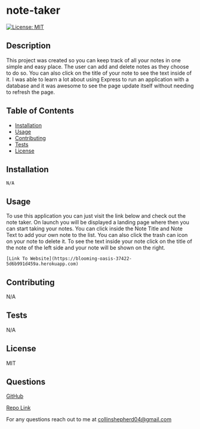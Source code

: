 # note-taker

[![License: MIT](https://img.shields.io/badge/License-MIT-yellow.svg)](https://opensource.org/licenses/MIT)

## Description

This project was created so you can keep track of all your notes in one simple and easy place. The user can add and delete notes as they choose to do so. You can also click on the title of your note to see the text inside of it. I was able to learn a lot about using Express to run an application with a database and it was awesome to see the page update itself without needing to refresh the page.

## Table of Contents

- [Installation](#installation)
- [Usage](#usage)
- [Contributing](#contributing)
- [Tests](#tests)
- [License](#license)

## Installation

```
N/A
```

## Usage

To use this application you can just visit the link below and check out the note taker. On launch you will be displayed a landing page where then you can start taking your notes. You can click inside the Note Title and Note Text to add your own note to the list. You can also click the trash can icon on your note to delete it. To see the text inside your note click on the title of the note of the left side and your note will be shown on the right.

```
[Link To Website](https://blooming-oasis-37422-5d6b991d459a.herokuapp.com)
```

## Contributing

N/A

## Tests

N/A

## License

MIT

## Questions

[GitHub](https://github.com/collinshepherd)

[Repo Link](https://github.com/collinshepherd/note-taker)

For any questions reach out to me at collinshepherd04@gmail.com
